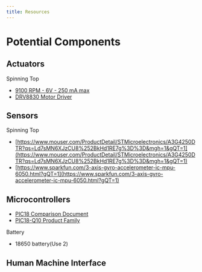 ```yaml
---
title: Resources
---
```


# Potential Components

## Actuators

Spinning Top

- [9100 RPM - 6V - 250 mA max](https://www.digikey.com/en/products/detail/adafruit-industries-llc/711/5353610?gQT=1)
- [DRV8830 Motor Driver](https://www.digikey.com/en/products/detail/texas-instruments/DRV8830DGQR/2520903)

## Sensors

Spinning Top

- [https://www.mouser.com/ProductDetail/STMicroelectronics/A3G4250DTR?qs=Ld7sMN6XJzCU8%252BkHd1RE7g%3D%3D&mgh=1&gQT=1](https://www.mouser.com/ProductDetail/STMicroelectronics/A3G4250DTR?qs=Ld7sMN6XJzCU8%252BkHd1RE7g%3D%3D&mgh=1&gQT=1)
- [https://www.sparkfun.com/3-axis-gyro-accelerometer-ic-mpu-6050.html?gQT=1](https://www.sparkfun.com/3-axis-gyro-accelerometer-ic-mpu-6050.html?gQT=1)

## Microcontrollers

- [PIC18 Comparison Document](https://ww1.microchip.com/downloads/en/DeviceDoc/30327b.pdf)
- [PIC18-Q10 Product Family](https://www.microchip.com/en-us/products/microcontrollers-and-microprocessors/8-bit-mcus/pic-mcus/pic18f-q10)

Battery
- 18650 battery(Use 2)

## Human Machine Interface
